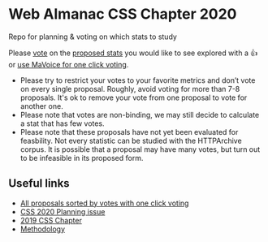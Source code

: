 # Web Almanac CSS Chapter 2020

Repo for planning &amp; voting on which stats to study

Please [vote](https://leaverou.github.io/mavoice/?repo=leaverou/css-almanac&labels=proposed%20stat) on the [proposed stats](https://github.com/LeaVerou/css-almanac/labels/proposed%20stat) you would like to see explored with a 👍 or [use MaVoice for one click voting](https://leaverou.github.io/mavoice/?repo=leaverou/css-almanac&labels=proposed%20stat).

* Please try to restrict your votes to your favorite metrics and don’t vote on every single proposal. Roughly, avoid voting for more than 7-8 proposals. It's ok to remove your vote from one proposal to vote for another one.
* Please note that votes are non-binding, we may still decide to calculate a stat that has few votes. 
* Please note that these proposals have not yet been evaluated for feasbility. Not every statistic can be studied with the HTTPArchive corpus. It is possible that a proposal may have many votes, but turn out to be infeasible in its proposed form.

## Useful links

- [All proposals sorted by votes with one click voting](https://leaverou.github.io/mavoice/?repo=leaverou/css-almanac&labels=proposed%20stat)
- [CSS 2020 Planning issue](https://github.com/HTTPArchive/almanac.httparchive.org/issues/898)
- [2019 CSS Chapter](https://almanac.httparchive.org/en/2019/css)
- [Methodology](https://almanac.httparchive.org/en/2019/methodology)
